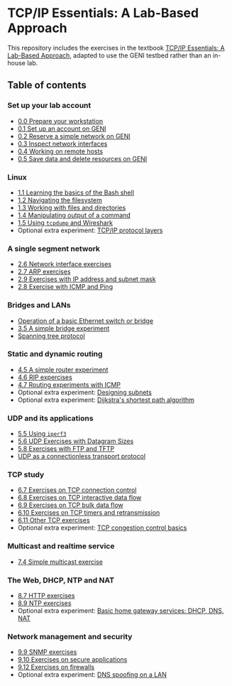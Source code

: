 # TCP/IP Essentials: A Lab-Based Approach

This repository includes the exercises in the textbook [TCP/IP Essentials: A Lab-Based Approach](https://www.amazon.com/TCP-IP-Essentials-Lab-Based-Approach/dp/052160124X), adapted to use the GENI testbed rather than an in-house lab.

## Table of contents

### Set up your lab account

* [0.0 Prepare your workstation](lab0/1-0-prepare-workstation.md)
* [0.1 Set up an account on GENI](lab0/1-1-setup-account.md)
* [0.2 Reserve a simple network on GENI](lab0/1-2-reserve-and-login.md)
* [0.3 Inspect network interfaces](lab0/1-3-network-interfaces.md)
* [0.4 Working on remote hosts](lab0/1-4-working-on-remote-hosts.md)
* [0.5 Save data and delete resources on GENI](lab0/1-5-delete-resources.md)


### Linux


* [1.1 Learning the basics of the Bash shell](lab1/1-1-linux-shell.md)
* [1.2 Navigating the filesystem](lab1/1-2-linux-navigating.md)
* [1.3 Working with files and directories](lab1/1-3-linux-files-directories.md)
* [1.4 Manipulating output of a command](lab1/1-4-linux-manipulate.md)
* [1.5 Using `tcpdump` and Wireshark](lab1/1-5-tcpdump-wireshark.md)
* Optional extra experiment: [TCP/IP protocol layers](https://witestlab.poly.edu/blog/tcp-ip-protocol-stack/)

### A single segment network

* [2.6 Network interface exercises](lab2/2-6-network-interface.md)
* [2.7 ARP exercises](lab2/2-7-arp.md)
* [2.9 Exercises with IP address and subnet mask](lab2/2-9-ip-subnet.md)
* [2.8 Exercise with ICMP and Ping](lab2/2-8-icmp-ping.md)

### Bridges and LANs

* [Operation of a basic Ethernet switch or bridge](https://witestlab.poly.edu/blog/basic-ethernet-switch-operation)
* [3.5 A simple bridge experiment](lab3/3-5-simple-bridge.md)
* [Spanning tree protocol](https://witestlab.poly.edu/blog/the-spanning-tree-protocol/)


### Static and dynamic routing

* [4.5 A simple router experiment](lab4/el5373-lab4-45.md)
* [4.6 RIP expercises](lab4/el5373-lab4-46.md)
* [4.7 Routing experiments with ICMP](lab4/el5373-lab4-47.md)
* Optional extra experiment: [Designing subnets](https://witestlab.poly.edu/blog/designing-subnets/)
* Optional extra experiment: [Dijkstra's shortest path algorithm](https://witestlab.poly.edu/blog/dijkstras-shortest-path-algorithm/)

### UDP and its applications


* [5.5 Using `iperf3`](lab5/el5373-lab5-55.md)
* [5.6 UDP Exercises with Datagram Sizes](lab5/el5373-lab5-56.md)
* [5.8 Exercises with FTP and TFTP](lab5/el5373-lab5-58.md)
* [UDP as a connectionless transport protocol](lab5/el5373-lab5-5z.md)


### TCP study

* [6.7 Exercises on TCP connection control](lab6/el5373-lab6-67.md)
* [6.8 Exercises on TCP interactive data flow](lab6/el5373-lab6-68.md)
* [6.9 Exercises on TCP bulk data flow](lab6/el5373-lab6-69.md)
* [6.10 Exercises on TCP timers and retransmission](lab6/el5373-lab6-610.md)
* [6.11 Other TCP exercises](lab6/el5373-lab6-611.md)
* Optional extra experiment: [TCP congestion control basics](https://witestlab.poly.edu/blog/tcp-congestion-control-basics/)

### Multicast and realtime service

* [7.4 Simple multicast exercise](lab7/el5373-lab7-74.md)


### The Web, DHCP, NTP and NAT

* [8.7 HTTP exercises](lab8/el5373-lab8-87.md)
* [8.9 NTP exercises](lab8/el5373-lab8-89.md)
* Optional extra experiment: [Basic home gateway services: DHCP, DNS, NAT](https://witestlab.poly.edu/blog/basic-home-gateway-services-dhcp-dns-nat/)

### Network management and security

* [9.9 SNMP exercises](lab9/el5373-lab9-909.md)
* [9.10 Exercises on secure applications](lab9/el5373-lab9-910.md)
* [9.12 Exercises on firewalls](lab9/el5373-lab9-912.md)
* Optional extra experiment: [DNS spoofing on a LAN](https://witestlab.poly.edu/blog/redirect-traffic-to-a-wrong-or-fake-site-with-dns-spoofing-on-a-lan/)
